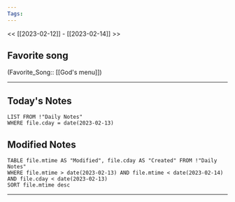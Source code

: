 ```yaml
---
Tags:
---
```

<< [[2023-02-12]] - [[2023-02-14]] >>
## Favorite song
(Favorite_Song:: [[God's menu]])
___
## Today's Notes
```dataview
LIST FROM !"Daily Notes"
WHERE file.cday = date(2023-02-13)
```
## Modified Notes
```dataview
TABLE file.mtime AS "Modified", file.cday AS "Created" FROM !"Daily Notes" 
WHERE file.mtime > date(2023-02-13) AND file.mtime < date(2023-02-14) AND file.cday < date(2023-02-13)
SORT file.mtime desc
```
___
